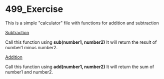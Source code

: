 # 499_Exercise

This is a simple "calculator" file with functions for addition and subtraction

<u>Subtraction</u>

Call this function using <b>sub(number1, number2)</b> 
It will return the result of number1 minus number2.


<u>Addition</u>

Call this function using <b>add(number1, number2)</b>
It will return the sum of number1 and number2.

